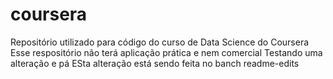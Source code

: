 # coursera
Repositório utilizado para código do curso de Data Science do Coursera
Esse respositório não terá aplicação prática e nem comercial
Testando uma alteração e pá
ESta alteração está sendo feita no banch readme-edits

